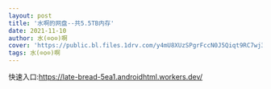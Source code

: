 ```yaml
---
layout: post
title: '水啊的网盘--共5.5TB内存'
date: 2021-11-10
author: 水(⊙o⊙)啊
cover: 'https://public.bl.files.1drv.com/y4mU8XUzSPgrFccN0J5Qiqt9RC7wj3F2l9Jf9-PKxXTwUjTlXKVBak9HQhYEKX7qS41UpCu7GgY_pBVu7rRybK97lnLux9DGhZEm_kj-ZGu9-0-WUnyXHyOErdIG-MNqGihmhvn6agBj8Vsz0XA4s3RYMySYqexelNx_YrcvVnAxFpa7KKHBr4vr07aR61RFURqg58ZtPGy4O-ipaEQoUXEeiJ3BtK3DdgOxxhWgzyApc3yyD3pUthIt6KosQo7_FP9'
tags: 水(⊙o⊙)啊
---
```

<div>
	<p>
		快速入口:<a href="https://late-bread-5ea1.androidhtml.workers.dev/" target="_blank">https://late-bread-5ea1.androidhtml.workers.dev/</a>
	</p>
</div>
